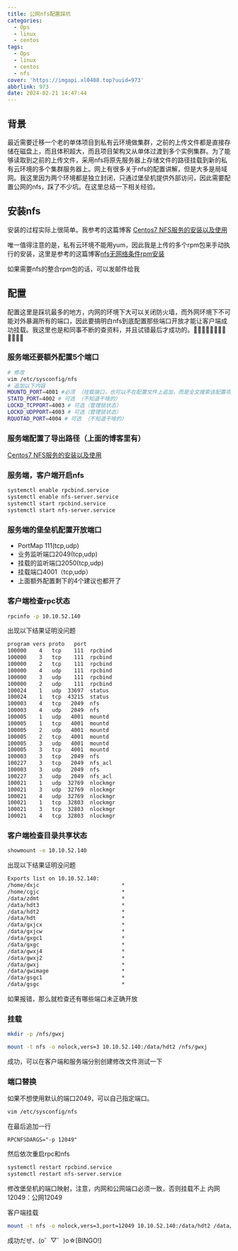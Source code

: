 ```yaml
---
title: 公网nfs配置踩坑
categories:
  - Ops
  - linux
  - centos
tags:
  - Ops
  - linux
  - centos
  - nfs
cover: 'https://imgapi.xl0408.top?uuid=973'
abbrlink: 973
date: 2024-02-21 14:47:44
---
```


## 背景

最近需要迁移一个老的单体项目到私有云环境做集群，之前的上传文件都是直接存储在磁盘上，而且体积超大，而且项目架构又从单体过渡到多个实例集群。为了能够读取到之前的上传文件，采用nfs将原先服务器上存储文件的路径挂载到新的私有云环境的多个集群服务器上。网上有很多关于nfs的配置讲解，但是大多是局域网。我这里因为两个环境都是独立封闭，只通过堡垒机提供外部访问，因此需要配置公网的nfs，踩了不少坑。在这里总结一下相关经验。

## 安装nfs

安装的过程实际上很简单。我参考的这篇博客
[Centos7 NFS服务的安装以及使用](http://t.csdnimg.cn/VERoB)

唯一值得注意的是，私有云环境不能用yum，因此我是上传的多个rpm包来手动执行的安装，这里是参考的这篇博客[nfs无网络条件rpm安装](http://t.csdnimg.cn/QjRAO)

如果需要nfs的整合rpm包的话，可以发邮件给我

## 配置

配置这里是踩坑最多的地方，内网的环境下大可以关闭防火墙，而外网环境下不可能对外暴漏所有的端口，因此要搞明白nfs到底配置那些端口开放才能让客户端成功挂载。我这里也是和同事不断的查资料，并且试错最后才成功的。👏🏻👏🏻👏🏻👏🏻👏🏻👏🏻

### 服务端还要额外配置5个端口

```bash
# 修改
vim /etc/sysconfig/nfs
# 追加以下内容
MOUNTD_PORT=4001 #必须 （挂载端口，也可以不在配置文件上追加，而是全文搜索该配置项，在原先的上面直接修改）
STATD_PORT=4002 # 可选 （不知道干啥的）
LOCKD_TCPPORT=4003 # 可选（管理锁状态）
LOCKD_UDPPORT=4003 # 可选（管理锁状态）
RQUOTAD_PORT=4004 # 可选 （不知道干啥的）
```

### 服务端配置了导出路径（上面的博客里有）

[Centos7 NFS服务的安装以及使用](http://t.csdnimg.cn/VERoB)

### 服务端，客户端开启nfs

```bash
systemctl enable rpcbind.service
systemctl enable nfs-server.service
systemctl start rpcbind.service
systemctl start nfs-server.service
```

### 服务端的堡垒机配置开放端口

* PortMap 111(tcp,udp)
* 业务监听端口2049(tcp,udp)
* 挂载的监听端口2050(tcp,udp)
* 挂载端口4001（tcp,udp）
* 上面额外配置剩下的4个建议也都开了

### 客户端检查rpc状态

```bash
rpcinfo -p 10.10.52.140
```

出现以下结果证明没问题

```txt
program vers proto   port
100000    4   tcp    111  rpcbind
100000    3   tcp    111  rpcbind
100000    2   tcp    111  rpcbind
100000    4   udp    111  rpcbind
100000    3   udp    111  rpcbind
100000    2   udp    111  rpcbind
100024    1   udp  33697  status
100024    1   tcp  43215  status
100003    4   tcp   2049  nfs
100003    4   udp   2049  nfs
100005    1   udp   4001  mountd
100005    1   tcp   4001  mountd
100005    2   udp   4001  mountd
100005    2   tcp   4001  mountd
100005    3   udp   4001  mountd
100005    3   tcp   4001  mountd
100003    3   tcp   2049  nfs
100227    3   tcp   2049  nfs_acl
100003    3   udp   2049  nfs
100227    3   udp   2049  nfs_acl
100021    1   udp  32769  nlockmgr
100021    3   udp  32769  nlockmgr
100021    4   udp  32769  nlockmgr
100021    1   tcp  32803  nlockmgr
100021    3   tcp  32803  nlockmgr
100021    4   tcp  32803  nlockmgr
```

### 客户端检查目录共享状态

```bash
showmount -e 10.10.52.140
```

出现以下结果证明没问题

```txt
Exports list on 10.10.52.140:
/home/dxjc                          *
/home/cgjc                          *
/data/zdmt                          *
/data/hdt3                          *
/data/hdt2                          *
/data/hdt                           *
/data/gxjcx                         *
/data/gxjcw                         *
/data/gxgc1                         *
/data/gxgc                          *
/data/gwxj4                         *
/data/gwxj2                         *
/data/gwxj                          *
/data/gwimage                       *
/data/gsgc1                         *
/data/gsgc                          *
```

如果报错，那么就检查还有哪些端口未正确开放

### 挂载

```bash
mkdir -p /nfs/gwxj

mount -t nfs -o nolock,vers=3 10.10.52.140:/data/hdt2 /nfs/gwxj
```

成功，可以在客户端和服务端分别创建修改文件测试一下

### 端口替换

如果不想使用默认的端口2049，可以自己指定端口。

```bash
vim /etc/sysconfig/nfs
```

在最后追加一行

```text
RPCNFSDARGS="-p 12049"
```

然后依次重启rpc和nfs

```bash
systemctl restart rpcbind.service
systemctl restart nfs-server.service
```

修改堡垒机的端口映射，注意，内网和公网端口必须一致，否则挂载不上
内网12049：公网12049

客户端挂载

```bash
mount -t nfs -o nolock,vers=3,port=12049 10.10.52.140:/data/hdt2 /data/hdt2 
```

成功だぜ、(o゜▽゜)o☆[BINGO!]
